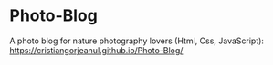 # Photo-Blog
A photo blog for nature photography lovers (Html, Css, JavaScript): https://cristiangorjeanul.github.io/Photo-Blog/
